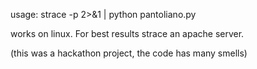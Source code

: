 usage: strace -p <PID> 2>&1 | python pantoliano.py

works on linux.  For best results strace an apache server.

(this was a hackathon project, the code has many smells)